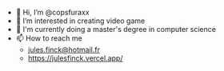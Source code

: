 - 👋 Hi, I’m @copsfuraxx
- 👀 I’m interested in creating video game
- 🌱 I'm currently doing a master's degree in computer science
- 📫 How to reach me
  * jules.finck@hotmail.fr
  * https://julesfinck.vercel.app/

<!---
copsfuraxx/copsfuraxx is a ✨ special ✨ repository because its `README.md` (this file) appears on your GitHub profile.
You can click the Preview link to take a look at your changes.
--->
